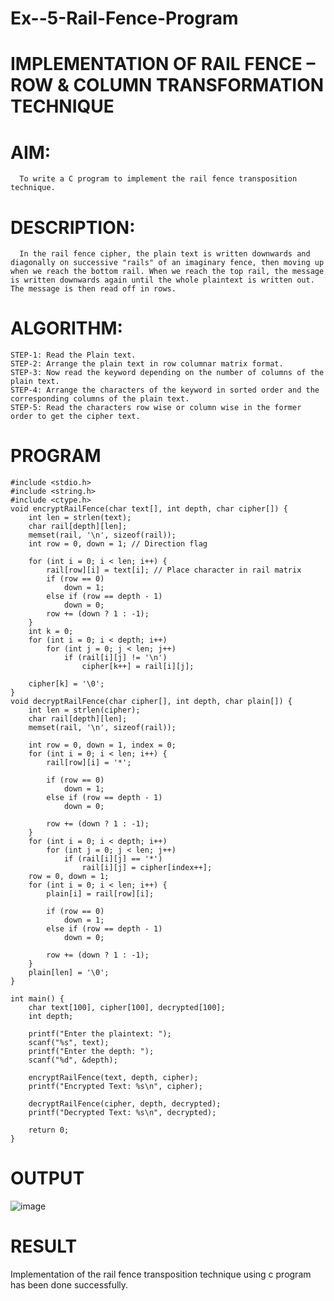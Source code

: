 # Ex--5-Rail-Fence-Program

# IMPLEMENTATION OF RAIL FENCE – ROW & COLUMN TRANSFORMATION TECHNIQUE

# AIM:
      To write a C program to implement the rail fence transposition technique.

# DESCRIPTION:
      In the rail fence cipher, the plain text is written downwards and diagonally on successive "rails" of an imaginary fence, then moving up when we reach the bottom rail. When we reach the top rail, the message is written downwards again until the whole plaintext is written out. The message is then read off in rows.

# ALGORITHM:
~~~
STEP-1: Read the Plain text.
STEP-2: Arrange the plain text in row columnar matrix format.
STEP-3: Now read the keyword depending on the number of columns of the plain text.
STEP-4: Arrange the characters of the keyword in sorted order and the corresponding columns of the plain text.
STEP-5: Read the characters row wise or column wise in the former order to get the cipher text.
~~~

# PROGRAM
~~~
#include <stdio.h>
#include <string.h>
#include <ctype.h>
void encryptRailFence(char text[], int depth, char cipher[]) {
    int len = strlen(text);
    char rail[depth][len];
    memset(rail, '\n', sizeof(rail)); 
    int row = 0, down = 1; // Direction flag

    for (int i = 0; i < len; i++) {
        rail[row][i] = text[i]; // Place character in rail matrix
        if (row == 0)
            down = 1;
        else if (row == depth - 1)
            down = 0;
        row += (down ? 1 : -1);
    }
    int k = 0;
    for (int i = 0; i < depth; i++)
        for (int j = 0; j < len; j++)
            if (rail[i][j] != '\n')
                cipher[k++] = rail[i][j];

    cipher[k] = '\0';
}
void decryptRailFence(char cipher[], int depth, char plain[]) {
    int len = strlen(cipher);
    char rail[depth][len];
    memset(rail, '\n', sizeof(rail));

    int row = 0, down = 1, index = 0;
    for (int i = 0; i < len; i++) {
        rail[row][i] = '*';

        if (row == 0)
            down = 1;
        else if (row == depth - 1)
            down = 0;

        row += (down ? 1 : -1);
    }
    for (int i = 0; i < depth; i++)
        for (int j = 0; j < len; j++)
            if (rail[i][j] == '*')
                rail[i][j] = cipher[index++];
    row = 0, down = 1;
    for (int i = 0; i < len; i++) {
        plain[i] = rail[row][i];

        if (row == 0)
            down = 1;
        else if (row == depth - 1)
            down = 0;

        row += (down ? 1 : -1);
    }
    plain[len] = '\0';
}

int main() {
    char text[100], cipher[100], decrypted[100];
    int depth;

    printf("Enter the plaintext: ");
    scanf("%s", text);
    printf("Enter the depth: ");
    scanf("%d", &depth);

    encryptRailFence(text, depth, cipher);
    printf("Encrypted Text: %s\n", cipher);

    decryptRailFence(cipher, depth, decrypted);
    printf("Decrypted Text: %s\n", decrypted);

    return 0;
}

~~~
# OUTPUT
![image](https://github.com/user-attachments/assets/7e76a722-ede4-4f0c-9d25-eee5ac1e63fb)

# RESULT
Implementation of the rail fence transposition technique using c program has been done successfully.
